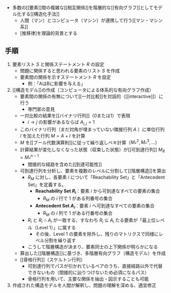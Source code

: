 - 多数の[[要素]]間の複雑な[[相互関係]]を階層的な[[有向グラフ]]としてモデル化する[[構造化手法]]
	- 人間（マン）とコンピュータ（マシン）が連携して行う[[マン・マシン系]]
	- [推移律]を理論的背景とする

## 手順
1. 要素リスト $S$ と関係ステートメント $R$ の設定
	- 問題に関係すると思われる要素のリスト $S$ を作成
	- 要素間の関係を示すステートメント $R$ を設定
		- 例：「AはBに影響を与える」
2. [[構造モデル]]の作成（コンピュータによる体系的な有向グラフ作成）
	- 要素間の関係の有無について[[一対比較]]を対話的（[[interactive]]）に行う
		- 専門家の意見
	- 一対比較の結果を[[バイナリ行列]]（0または1）で表現
		- $i→j$ の影響があるならば $A_{i,j}=1$
	- このバイナリ行列（まだ対角が埋まっていない隣接行列 $A$ ）に単位行列 $I$ を加えた行列 $M=A+I$ を計算
	- $M$ を[[ブール代数演算則]]に従って繰り返しベキ計算（$M_*^2, M_*^3, ...$）
	- 計算結果が変化しなくなった状態（収束した状態）が[[可到達行列]] $M_R=M_*^{n-1}$
		- 間接的な経路を含めた[[到達可能性]]
	- 可到達行列を分析し、要素を複数のレベルに分割して[[階層構造]]を算出
		- $R_M$ に対し、各要素 $i$ について「Reachability Set」と「Antecedent Set」を定義する。
		    - **Reachability Set  $R_i$**：要素 $i$ から可到達なすべての要素の集合
			    - $R_M$ の $i$ 行で $1$ がある列番号の集合
		    - **Antecedent Set $A_i$**：要素 $i$ へ可到達なすべての要素の集合
			    - $R_M$ の $i$ 列で $1$ がある行番号の集合
		- $R_i$ と $R_i \cap A_i$ が一致する、すなわち $R_i\subseteq A_i$ たる要素が「最上位レベル（Level 1）」に属する
		    - その後、Level 1 の要素を除外し、残りのマトリクスで同様にレベル分割を繰り返す
		- こうして階層構造が決まり、要素同士の上下関係が明らかになる
	- 算出した[[階層構造]]に基づき、多階層有向グラフ（構造モデル）を作成
	- [[骨格行列]]（スケルトン行列）
		- 可到達行列でパスが引かれているペアのうち、直接経路以外で代替できないもの（間接的に辿りつけないため必須になるパス）
		- 骨格行列を用いて、主要な関係を抽出・図示することも可能
3.   作成された構造モデルを人間が解釈し、問題の理解を深める、適宜修正